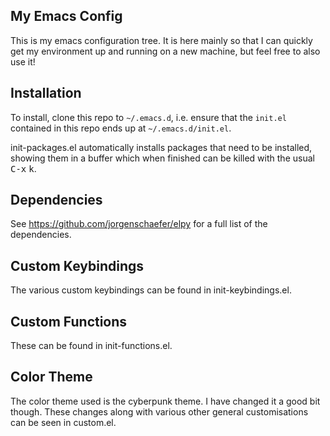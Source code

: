 ## My Emacs Config
This is my emacs configuration tree. It is here
mainly so that I can quickly get my environment up and
running on a new machine, but feel free to also use it!

## Installation
To install, clone this repo to `~/.emacs.d`, i.e. ensure that the
`init.el` contained in this repo ends up at `~/.emacs.d/init.el`.

init-packages.el automatically installs packages that need to be installed, showing 
them in a buffer which when finished can be killed with
the usual <kbd>C-x</kbd> <kbd>k</kbd>.

## Dependencies
See https://github.com/jorgenschaefer/elpy for a full list of the dependencies.

## Custom Keybindings
The various custom keybindings can be found in init-keybindings.el. 

## Custom Functions
These can be found in init-functions.el.

## Color Theme
The color theme used is the cyberpunk theme. I have changed it a good bit
though. These changes along with various other general customisations can be seen in custom.el.






